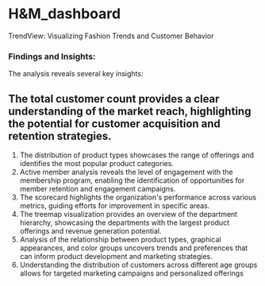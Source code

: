 # H&M_dashboard
TrendView: Visualizing Fashion Trends and Customer Behavior

### Findings and Insights:
The analysis reveals several key insights:

## The total customer count provides a clear understanding of the market reach, highlighting the potential for customer acquisition and retention strategies.
1. The distribution of product types showcases the range of offerings and identifies the most popular product categories.
2. Active member analysis reveals the level of engagement with the membership program, enabling the identification of opportunities for member retention and engagement campaigns.
3. The scorecard highlights the organization's performance across various metrics, guiding efforts for improvement in specific areas.
4. The treemap visualization provides an overview of the department hierarchy, showcasing the departments with the largest product offerings and revenue generation potential.
5. Analysis of the relationship between product types, graphical appearances, and color groups uncovers trends and preferences that can inform product development and marketing strategies.
6. Understanding the distribution of customers across different age groups allows for targeted marketing campaigns and personalized offerings
